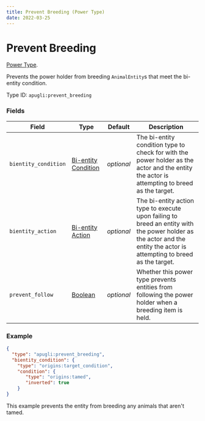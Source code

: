 ```yaml
---
title: Prevent Breeding (Power Type)
date: 2022-03-25
---
```


# Prevent Breeding

[Power Type](../power_types.md).

Prevents the power holder from breeding `AnimalEntity`s that meet the bi-entity condition.

Type ID: `apugli:prevent_breeding`

### Fields
Field  | Type | Default | Description
-------|------|---------|-------------
`bientity_condition` |	[Bi-entity Condition](https://origins.readthedocs.io/en/latest/types/bientity_condition_types/) | *optional* | The bi-entity condition type to check for with the power holder as the actor and the entity the actor is attempting to breed as the target.
`bientity_action` |	[Bi-entity Action](https://origins.readthedocs.io/en/latest/types/bientity_action_types/) | *optional* | The bi-entity action type to execute upon failing to breed an entity with the power holder as the actor and the entity the actor is attempting to breed as the target.
`prevent_follow` |	[Boolean](https://origins.readthedocs.io/en/latest/types/data_types/boolean/) | *optional* | Whether this power type prevents entities from following the power holder when a breeding item is held.

### Example
```json
{
  "type": "apugli:prevent_breeding",
  "bientity_condition": {
    "type": "origins:target_condition",
    "condition": {
       "type": "origins:tamed",
       "inverted": true
    }
}
```
This example prevents the entity from breeding any animals that aren't tamed.